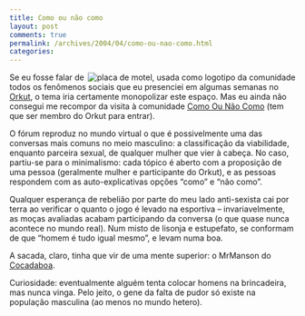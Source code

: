 ```yaml
---
title: Como ou não como
layout: post
comments: true
permalink: /archives/2004/04/como-ou-nao-como.html
categories:
---
```

<img src="//chester.me/img/blig/comoounaocomo.jpg" border=0 alt="placa de motel, usada como logotipo da comunidade" align="right">Se eu fosse falar de todos os fenômenos sociais que eu presenciei em algumas semanas no <a href="200403.html#post_20040322">Orkut</a>, o tema iria certamente monopolizar este espaço. Mas eu ainda não consegui me recompor da visita à comunidade <a href="http://www.orkut.com/Community.aspx?cmm=34969" >Como Ou Não Como</a> (tem que ser membro do Orkut para entrar).

O fórum reproduz no mundo virtual o que é possivelmente uma das conversas mais comuns no meio masculino: a classificação da viabilidade, enquanto parceira sexual, de qualquer mulher que vier à cabeça. No caso, partiu-se para o minimalismo: cada tópico é aberto com a proposição de uma pessoa (geralmente mulher e participante do Orkut), e as pessoas respondem com as auto-explicativas opções &#8220;como&#8221; e &#8220;não como&#8221;.

Qualquer esperança de rebelião por parte do meu lado anti-sexista cai por terra ao verificar o quanto o jogo é levado na esportiva &#8211; invariavelmente, as moças avaliadas acabam participando da conversa (o que quase nunca acontece no mundo real). Num misto de lisonja e estupefato, se conformam de que &#8220;homem é tudo igual mesmo&#8221;, e levam numa boa.

A sacada, claro, tinha que vir de uma mente superior: o MrManson do <a href="http://www.cocadaboa.com.br" >Cocadaboa</a>.

Curiosidade: eventualmente alguém tenta colocar homens na brincadeira, mas nunca vinga. Pelo jeito, o gene da falta de pudor só existe na população masculina (ao menos no mundo hetero).
